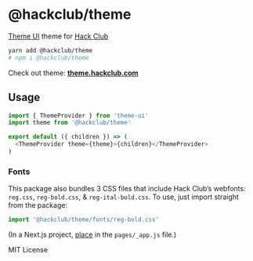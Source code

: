 # @hackclub/theme

[Theme UI](https://theme-ui.com) theme for [Hack Club](https://hackclub.com)

```bash
yarn add @hackclub/theme
# npm i @hackclub/theme
```

Check out theme: [**theme.hackclub.com**](https://theme.hackclub.com)

## Usage

```js
import { ThemeProvider } from 'theme-ui'
import theme from '@hackclub/theme'

export default ({ children }) => (
  <ThemeProvider theme={theme}>{children}</ThemeProvider>
)
```

### Fonts

This package also bundles 3 CSS files that include Hack Club’s webfonts:
`reg.css`, `reg-bold.css`, & `reg-ital-bold.css`.
To use, just import straight from the package:

```js
import '@hackclub/theme/fonts/reg-bold.css'
```

(In a Next.js project, [place](https://nextjs.org/docs/basic-features/built-in-css-support) in the `pages/_app.js` file.)

MIT License
